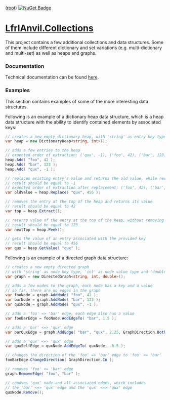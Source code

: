 ﻿([root](https://github.com/CalionVarduk/LfrlAnvil/blob/main/readme.md))
[![NuGet Badge](https://buildstats.info/nuget/LfrlAnvil.Collections)](https://www.nuget.org/packages/LfrlAnvil.Collections/)

# [LfrlAnvil.Collections](https://github.com/CalionVarduk/LfrlAnvil/tree/main/src/LfrlAnvil.Collections)

This project contains a few additional collections and data structures.
Some of them include different dictionary and set variations (e.g. multi-dictionary and multi-set) as well as heaps and graphs.

### Documentation

Technical documentation can be found [here](https://calionvarduk.github.io/LfrlAnvil/api/LfrlAnvil.Collections/LfrlAnvil.Collections.html).

### Examples

This section contains examples of some of the more interesting data structures.

Following is an example of a dictionary heap data structure,
which is a heap data structure with the ability to identify contained elements by associated keys:
```csharp
// creates a new empty dictionary heap, with 'string' as entry key type and 'int' as entry value type
var heap = new DictionaryHeap<string, int>();

// adds a few entries to the heap
// expected order of extraction: ('qux', -1), ('foo', 42), ('bar', 123)
heap.Add( "foo", 42 );
heap.Add( "bar", 123 );
heap.Add( "qux", -1 );

// replaces existing entry's value and returns the old value, while respecting the heap's invariant
// result should be equal to -1
// expected order of extraction after replacement: ('foo', 42), ('bar', 123), ('qux', 456)
var oldValue = heap.Replace( "qux", 456 );

// removes the entry at the top of the heap and returns its value
// result should be equal to 42
var top = heap.Extract();

// returns value of the entry at the top of the heap, without removing it
// result should be equal to 123
var nextTop = heap.Peek();

// gets the value of an entry associated with the provided key
// result should be equal to 456
var qux = heap.GetValue( "qux" );
```

Following is an example of a directed graph data structure:
```csharp
// creates a new empty directed graph
// with 'string' as node key type, 'int' as node value type and 'double' as edge value type
var graph = new DirectedGraph<string, int, double>();

// adds a few nodes to the graph, each node has a key and a value
// so far, there are no edges in the graph
var fooNode = graph.AddNode( "foo", 42 );
var barNode = graph.AddNode( "bar", 123 );
var quxNode = graph.AddNode( "qux", -1 );

// adds a 'foo' => 'bar' edge, each edge also has a value
var fooBarEdge = fooNode.AddEdgeTo( "bar", 1.5 );

// adds a 'bar' <=> 'qux' edge
var barQuxEdge = graph.AddEdge( "bar", "qux", 2.25, GraphDirection.Both );

// adds a 'qux' <=> 'qux' edge
var quxSelfEdge = quxNode.AddEdgeTo( quxNode, -0.5 );

// changes the direction of the 'foo' => 'bar' edge to 'foo' <= 'bar'
fooBarEdge.ChangeDirection( GraphDirection.In );

// removes 'foo' <= 'bar' edge
graph.RemoveEdge( "foo", "bar" );

// removes 'qux' node and all associated edges, which includes
// the 'bar' <=> 'qux' edge and the 'qux' <=> 'qux' edge
quxNode.Remove();
```
